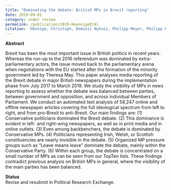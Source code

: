```yaml
---
title: "Dominating the debate: British MPs in Brexit reporting"
date: 2019-09-01
category: under review
permalink: /publication/2019-HoennigeEtAl
citation: 'Hönnige, Christoph, Dominic Nyhuis, Philipp Meyer, Philipp Köker & Susumu Shikano. 2019. Dominating the debate: British MPs in Brexit reporting.'
---
```


<p><b>Abstract</b><br>

Brexit has been the most important issue in British politics in recent years. Whereas the run-up to the 2016 referendum was dominated by extra-parliamentary actors, the issue moved back to the parliamentary arena when negotiations with the EU started after the formation of the minority government led by Theresa May. This paper analyses media reporting of the Brexit debate in major British newspapers during the implementation phase from July 2017 to March 2019. We study the visibility of MPs in news reporting to assess whether the debate was balanced between parties, between government and opposition, and across individual Members of Parliament. We conduct an automated text analysis of 58,247 online and offline newspaper articles covering the full ideological spectrum from left to right, and from pro-Brexit to anti-Brexit. Our main findings are: (1) Conservative politicians dominated the Brexit debate. (2) This dominance is evident in left- and right-wing newspapers, as well as in print media and in online outlets. (3) Even among backbenchers, the debate is dominated by Conservative MPs. (4) Politicians representing Irish, Welsh, or Scottish constituencies are nearly invisible in the debate. (5) Organized MP pressure groups such as “Leave means leave” dominate the debate, mainly within the Conservative Party. (6) Within each group, the debate is concentrated on a small number of MPs as can be seen from our TopTen lists. These findings contradict previous analysis on British MPs in general, where the visibility of the main parties has been balanced.</p>

<p><b>Status</b><br>
Revise and resubmit in Political Research Exchange.</p>
